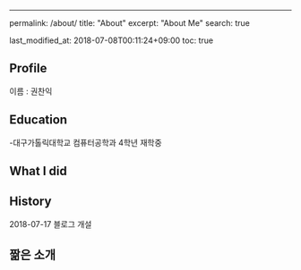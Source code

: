 ---
permalink: /about/
title: "About"
excerpt: "About Me"
search: true


last_modified_at: 2018-07-08T00:11:24+09:00
toc: true

## Profile

이름 : 권찬익

## Education
 -대구가톨릭대학교 컴퓨터공학과 4학년 재학중

## What I did


## History

2018-07-17 블로그 개설

## 짦은 소개


  




